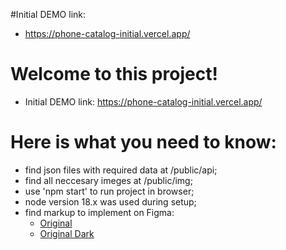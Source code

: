 
#Initial DEMO link:
- https://phone-catalog-initial.vercel.app/
# Welcome to this project!

- Initial DEMO link: https://phone-catalog-initial.vercel.app/

# Here is what you need to know:

- find json files with required data at /public/api;
- find all neccesary imeges at /public/img;
- use 'npm start' to run project in browser;
- node version 18.x was used during setup;
- find markup to implement on Figma:
  - [Original](<https://www.figma.com/file/T5ttF21UnT6RRmCQQaZc6L/Phone-catalog-(V2)-Original>)
  - [Original Dark](<https://www.figma.com/file/BUusqCIMAWALqfBahnyIiH/Phone-catalog-(V2)-Original-Dark>)
